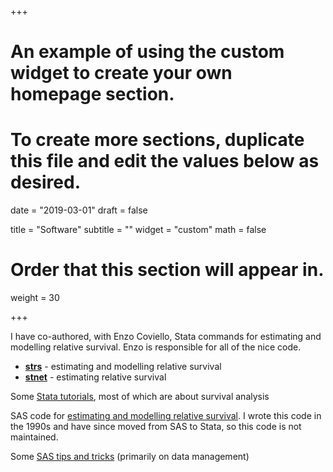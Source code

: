 +++
# An example of using the custom widget to create your own homepage section.
# To create more sections, duplicate this file and edit the values below as desired.

date = "2019-03-01"
draft = false

title = "Software"
subtitle = ""
widget = "custom"
math = false
# Order that this section will appear in.
weight = 30

+++

I have co-authored, with Enzo Coviello, Stata commands for estimating and modelling relative survival. Enzo is responsible for all of the nice code.

- [**strs**](/software/strs/) - estimating and modelling relative survival
- [**stnet**](/software/stnet/) - estimating relative survival

Some [Stata tutorials](/software/stata/), most of which are about survival analysis

SAS code for [estimating and modelling relative survival](/software/sas/). I wrote this code in the 1990s and have since moved from SAS to Stata, so this code is not maintained.

Some [SAS tips and tricks](/sastips/) (primarily on data management)
